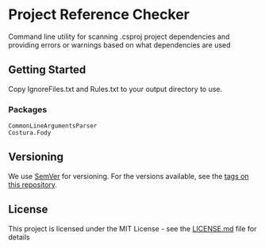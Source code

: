 # Project Reference Checker
Command line utility for scanning .csproj project dependencies and providing errors or warnings based on what dependencies are used


## Getting Started

Copy IgnoreFiles.txt and Rules.txt to your output directory to use.

### Packages

```
CommonLineArgumentsParser
Costura.Fody
```

## Versioning

We use [SemVer](http://semver.org/) for versioning. For the versions available, see the [tags on this repository](https://github.com/your/project/tags). 

## License

This project is licensed under the MIT License - see the [LICENSE.md](LICENSE.md) file for details
